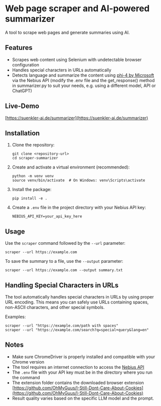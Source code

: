 # Web page scraper and AI-powered summarizer

A tool to scrape web pages and generate summaries using AI.

## Features

- Scrapes web content using Selenium with undetectable browser configuration
- Handles special characters in URLs automatically
- Detects language and summarize the content using [phi-4 by Microsoft](https://huggingface.co/microsoft/phi-4) via the Nebius API (modify the .env file and the get_response() method in summarizer.py to suit your needs, e.g. using a different model, API or ChatGPT)

## Live-Demo

[https://suenkler-ai.de/summarizer](https://suenkler-ai.de/summarizer)

## Installation

1. Clone the repository:
   ```
   git clone <repository-url>
   cd scraper-summarizer
   ```

2. Create and activate a virtual environment (recommended):
   ```
   python -m venv venv
   source venv/bin/activate  # On Windows: venv\Scripts\activate
   ```

3. Install the package:
   ```
   pip install -e .
   ```

4. Create a `.env` file in the project directory with your Nebius API key:
   ```
   NEBIUS_API_KEY=your_api_key_here
   ```

## Usage

Use the `scraper` command followed by the `--url` parameter:

```
scraper --url https://example.com
```

To save the summary to a file, use the `--output` parameter:

```
scraper --url https://example.com --output summary.txt
```

## Handling Special Characters in URLs

The tool automatically handles special characters in URLs by using proper URL encoding. This means you can safely use URLs containing spaces, non-ASCII characters, and other special symbols.

Examples:
```
scraper --url "https://example.com/path with spaces"
scraper --url "https://example.com/search?q=special+query&lang=en"
```

## Notes

- Make sure ChromeDriver is properly installed and compatible with your Chrome version
- The tool requires an internet connection to access the [Nebius API](https://studio.nebius.com/) 
- The `.env` file with your API key must be in the directory where you run the command
- The extension folder contains the downloaded browser extension [https://github.com/OhMyGuus/I-Still-Dont-Care-About-Cookies](https://github.com/OhMyGuus/I-Still-Dont-Care-About-Cookies)
- Result quality varies based on the specific LLM model and the prompt.
